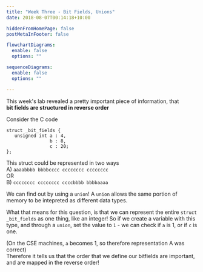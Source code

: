 ```yaml
---
title: "Week Three - Bit Fields, Unions"
date: 2018-08-07T00:14:18+10:00

hiddenFromHomePage: false
postMetaInFooter: false

flowchartDiagrams:
  enable: false
  options: ""

sequenceDiagrams: 
  enable: false
  options: ""

---
```


This week's lab revealed a pretty important piece of information, that  
**bit fields are structured in reverse order**

Consider the C code
```
struct _bit_fields {
   unsigned int a : 4,
                b : 8,
                c : 20;
};
```

This struct could be represented in two ways  
A) `aaaabbbb bbbbcccc cccccccc cccccccc`  
OR  
B) `cccccccc cccccccc ccccbbbb bbbbaaaa`  

We can find out by using a `union`!
A `union` allows the same portion of memory to be intepreted as different data types.  

What that means for this question, is that we can represent the entire `struct _bit_fields` as one thing, like an integer!
So if we create a variable with this type, and through a `union`, set the value to `1` - we can check if `a` is 1, or if `c` is one.
  
(On the CSE machines, `a` becomes 1, so therefore representation A was correct)  
Therefore it tells us that the order that we define our bitfields are important, and are mapped in the reverse order! 